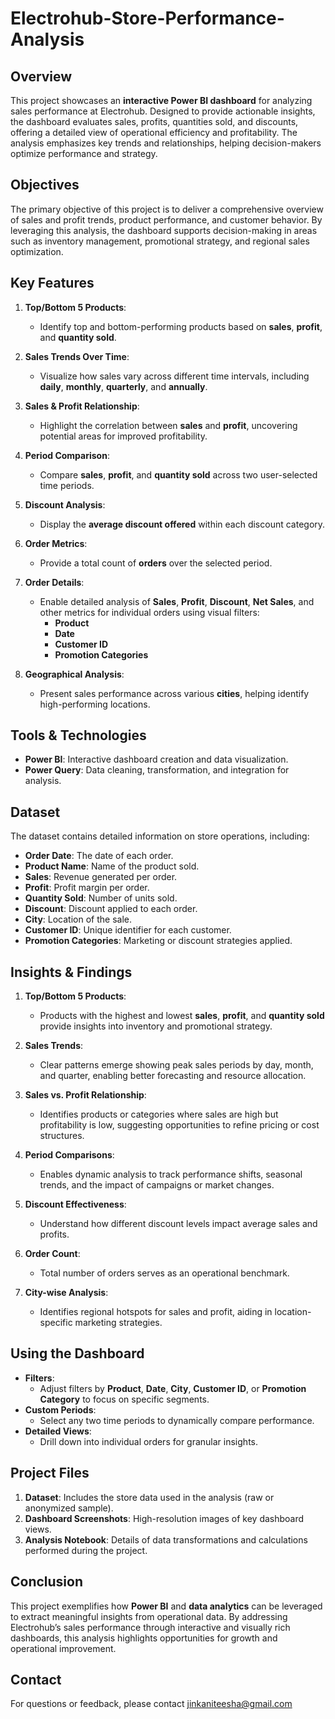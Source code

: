 # Electrohub-Store-Performance-Analysis
## Overview

This project showcases an **interactive Power BI dashboard** for analyzing sales performance at Electrohub. Designed to provide actionable insights, the dashboard evaluates sales, profits, quantities sold, and discounts, offering a detailed view of operational efficiency and profitability. The analysis emphasizes key trends and relationships, helping decision-makers optimize performance and strategy.

## Objectives

The primary objective of this project is to deliver a comprehensive overview of sales and profit trends, product performance, and customer behavior. By leveraging this analysis, the dashboard supports decision-making in areas such as inventory management, promotional strategy, and regional sales optimization.

## Key Features

1. **Top/Bottom 5 Products**:
   - Identify top and bottom-performing products based on **sales**, **profit**, and **quantity sold**.

2. **Sales Trends Over Time**:
   - Visualize how sales vary across different time intervals, including **daily**, **monthly**, **quarterly**, and **annually**.

3. **Sales & Profit Relationship**:
   - Highlight the correlation between **sales** and **profit**, uncovering potential areas for improved profitability.

4. **Period Comparison**:
   - Compare **sales**, **profit**, and **quantity sold** across two user-selected time periods.

5. **Discount Analysis**:
   - Display the **average discount offered** within each discount category.

6. **Order Metrics**:
   - Provide a total count of **orders** over the selected period.

7. **Order Details**:
   - Enable detailed analysis of **Sales**, **Profit**, **Discount**, **Net Sales**, and other metrics for individual orders using visual filters:
     - **Product**
     - **Date**
     - **Customer ID**
     - **Promotion Categories**

8. **Geographical Analysis**:
   - Present sales performance across various **cities**, helping identify high-performing locations.

## Tools & Technologies

- **Power BI**: Interactive dashboard creation and data visualization.
- **Power Query**: Data cleaning, transformation, and integration for analysis.

## Dataset

The dataset contains detailed information on store operations, including:

- **Order Date**: The date of each order.
- **Product Name**: Name of the product sold.
- **Sales**: Revenue generated per order.
- **Profit**: Profit margin per order.
- **Quantity Sold**: Number of units sold.
- **Discount**: Discount applied to each order.
- **City**: Location of the sale.
- **Customer ID**: Unique identifier for each customer.
- **Promotion Categories**: Marketing or discount strategies applied.

## Insights & Findings

1. **Top/Bottom 5 Products**:
   - Products with the highest and lowest **sales**, **profit**, and **quantity sold** provide insights into inventory and promotional strategy.

2. **Sales Trends**:
   - Clear patterns emerge showing peak sales periods by day, month, and quarter, enabling better forecasting and resource allocation.

3. **Sales vs. Profit Relationship**:
   - Identifies products or categories where sales are high but profitability is low, suggesting opportunities to refine pricing or cost structures.

4. **Period Comparisons**:
   - Enables dynamic analysis to track performance shifts, seasonal trends, and the impact of campaigns or market changes.

5. **Discount Effectiveness**:
   - Understand how different discount levels impact average sales and profits.

6. **Order Count**:
   - Total number of orders serves as an operational benchmark.

7. **City-wise Analysis**:
   - Identifies regional hotspots for sales and profit, aiding in location-specific marketing strategies.

## Using the Dashboard

- **Filters**:
  - Adjust filters by **Product**, **Date**, **City**, **Customer ID**, or **Promotion Category** to focus on specific segments.
- **Custom Periods**:
  - Select any two time periods to dynamically compare performance.
- **Detailed Views**:
  - Drill down into individual orders for granular insights.

## Project Files

1. **Dataset**: Includes the store data used in the analysis (raw or anonymized sample).
2. **Dashboard Screenshots**: High-resolution images of key dashboard views.
3. **Analysis Notebook**: Details of data transformations and calculations performed during the project.

## Conclusion

This project exemplifies how **Power BI** and **data analytics** can be leveraged to extract meaningful insights from operational data. By addressing Electrohub’s sales performance through interactive and visually rich dashboards, this analysis highlights opportunities for growth and operational improvement.

## Contact
For questions or feedback, please contact jinkaniteesha@gmail.com

